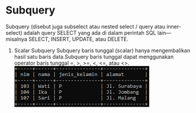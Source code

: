 # Subquery
Subquery (disebut juga subselect atau nested select / query atau inner- select) adalah query SELECT yang ada di dalam perintah SQL lain— misalnya  SELECT, INSERT, UPDATE, atau DELETE. 

1. Scalar Subquery 
Subquery baris tunggal (scalar) hanya mengembalikan hasil satu baris data.Subquery baris tunggal dapat menggunakan operator baris tunggal =, >, >=, <, <=, atau <>. 
![AltText](https://github.com/Larasati11/Subquery/blob/master/subquery%20scalar.png)
